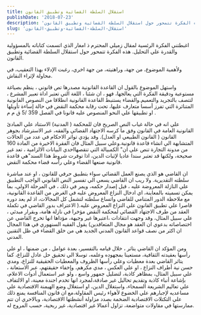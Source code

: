 ```yaml
---
title: استقلال السلطة القضائية وتطبيق القانون
publishDate: '2018-07-23'
description: 'اغبطتني الفكرة الرئسية لمقال زميلي المحترم ذ امغار الذي اتسمت كتاباته بالمسؤولية والقدرة علي التحليل. هذه الفكرة تتمحور حول استقلال السلطة القضائية وتطبيق القانون.'
slug: 'استقلال-السلطة-القضائية-وتطبيق-القانون'
---
```

اغبطتني الفكرة الرئسية لمقال زميلي المحترم ذ امغار الذي اتسمت كتاباته بالمسؤولية والقدرة علي التحليل. هذه الفكرة تتمحور حول استقلال السلطة القضائية وتطبيق القانون.

ولأهمية الموضوع، من جهة، وراهنيته، من جهة اخري، رغبت الإدلاء بهذا التعقيب، في محاولة لإثراء النقاش.

واستهل الموضوع بالقول ان القاعدة القانونية مصدرها تص قانوني ، ينظم بصياغة مستوعبة ودقيقة الفكرة التي يعالجها، فهو ، ان شئنا ، اللغة التي تعتبر اداة تعبير المشرع ، لتتصف بالتجريد والتعميم.والقضاء يستنبط القاعدة القانونية انطلاقا من النصوص القانونية المتناثرة التي تفرز أسسا متعارف عليها، تحت رقابة محكمة النقض في حالة إساءة تأويلها او تطبيقها علي النحو المنصوص عليه قانونا في الفصل 359 /5 ق م م .

علي انه في حالة غياب النص الصريح فان للمحكمة ( المدنية) الاستناد علي المبادئ القانونية العامة في القانون وفق ما كرسه الاجتهاد القضائي والفقه، عبر الاسترشاد بجوهر القانون ( القانون الطبيعي او العدل). وقد يؤدي تواتر الاحكام في عدد من الحالات المتشابهة الي انشاء قاعدة قانونية.وعلي سبيل المثال فان الفقرة الاخيرة من المادة 160 من مدونة التجارة تنص علي ان" الكمبيالة التي تنقصهااحدي البيانات الالزامية ، تعد غير صحيحة، ولكنها قد تعتبر سندا عاديا لإثبات الدين، اذا توفرت شروط هذا السند"هي قاعدة قانونية صنعها القضاء وعلي راْسه قضاء محكمة النقض.

ان القاضي هو الذي يصنع العمل القضائي سواء بتطبيق حرفي للقانون ، او عند مباشرة سلطته التقديرية. ولا ريب ان القاضي يسعي الي تفسير النص القانوني الواجب التطبيق علي النازلة المعروضة عليه ، قبل إصدار حكمه، ويمر في ذلك ، في المرحلة الاولي، بما يمكن تسميته بالمعاينة، اي ادخال النزاع المعروض عليه في الغرض من القاعدة القانونية، مع ملاحظة الدور المتنامي للقاضي واتساع سلطته لتشمل كل المجالات، اذ لم يعد دوره قاصرا علي تطبيق القانون علي النزاع المعروض عليه.( الاعتراف بدور القاضي في تكملة العقد  من طرف الاجتهاد القضائي لمحكمة النقض مؤخرا في نازلة هامة، وبقرار مبدئي ، علي سبيل المثال، وقد وجهت انتقادات ،اعتبرها غير وجيهة، مؤداها انها تخرج القاضي عن اختصاصاته بدعوي ان العقد هو مجال المتعاقدين)
يقول الفقيه السنهوري في هذا المجال ان اكثر من نصف قواعد القانون المدني الجديد هي من خلق القضاء في ظل التقنين المدني.

 ومن المؤكد ان القاضي يتاثر  ، خلال قيامه بالتفسير، بعدة عوامل ، من ضمنها ، او علي رأسها بعقيدته الثقافية، مستعينا بمجهوده وعلمه، توسلا الي تحقيق حل عادل للنزاع، كما يتاثر القاضي بعدة معطيات وعلي رأسها الظروف والمعطيات الحقيقية للنزاع، ومدي حسن نية أطراف النزاع ، او علي العكس ، مدي مكرهم، وإخفاء حقيقتهم، عبر الاستعانة ، علي سبيل المثال، بمظاهر كاذبة، لتضليل جمهور واسع ، ولو عبر استعمال أدوات الاعلام، بإشاعة أنباء كاذبة وتقديم تحاليل غير صادقة،لمجرد انها تخدم اجندة معينة، او الالتفاف علي تعاليم  الشريعة السمحاء، واستغلال الدين، او استغلال  وضع الهيمنة الاقتصادية علي مساعديه لإجبارهم علي الخضوع لأهواء رئيس المقاولة،مع ان قانون المنافسة يمنع ذلك علي التكتلات الاقتصادية الضخمة بصدد مزاولة أنشطتها الاقتصادية، وبالاحري ان تتم ممارستها في مقاولات متواضعة، تزاول أعمالا غير اقتصادية، غير ربحية، حسب المروج له.

